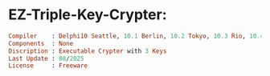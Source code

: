 # EZ-Triple-Key-Crypter:

```ruby
Compiler    : Delphi10 Seattle, 10.1 Berlin, 10.2 Tokyo, 10.3 Rio, 10.4 Sydney, 11 Alexandria, 12 Athens
Components  : None
Discription : Executable Crypter with 3 Keys
Last Update : 08/2025
License     : Freeware
```
